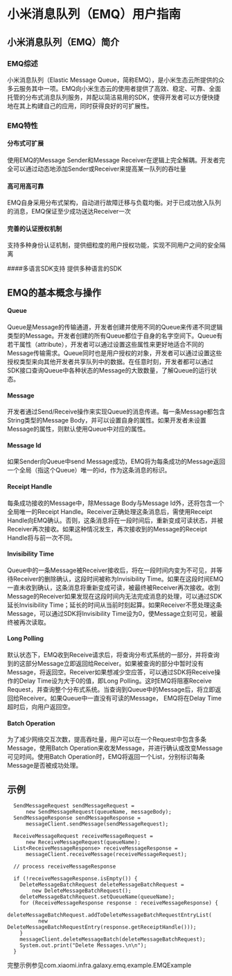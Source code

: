 # 小米消息队列（EMQ）用户指南

## 小米消息队列（EMQ）简介

### EMQ综述

小米消息队列（Elastic Message Queue，简称EMQ），是小米生态云所提供的众多云服务其中一项。EMQ向小米生态云的使用者提供了高效、稳定、可靠、全面托管的分布式消息队列服务，并配以简洁易用的SDK，使得开发者可以方便快捷地在其上构建自己的应用，同时获得良好的可扩展性。

### EMQ特性

#### 分布式可扩展
使用EMQ的Message Sender和Message Receiver在逻辑上完全解耦。开发者完全可以通过动态地添加Sender或Receiver来提高某一队列的吞吐量

#### 高可用高可靠
EMQ自身采用分布式架构，自动进行故障迁移与负载均衡。对于已成功放入队列的消息，EMQ保证至少成功送达Receiver一次

#### 完善的认证授权机制
支持多种身份认证机制，提供细粒度的用户授权功能，实现不同用户之间的安全隔离

####多语言SDK支持
提供多种语言的SDK

## EMQ的基本概念与操作

#### Queue
Queue是Message的传输通道，开发者创建并使用不同的Queue来传递不同逻辑类型的Message。开发者创建的所有Queue都位于自身的名字空间下。Queue有若干属性（attribute），开发者可以通过设置这些属性来更好地适合不同的Message传输需求。Queue同时也是用户授权的对象，开发者可以通过设置这些授权类型来向其他开发者共享队列中的数据。在任意时刻，开发者都可以通过SDK接口查询Queue中各种状态的Message的大致数量，了解Queue的运行状态。

#### Message
开发者通过Send/Receive操作来实现Queue的消息传递。每一条Message都包含String类型的Message Body，并可以设置自身的属性。如果开发者未设置Message的属性，则默认使用Queue中对应的属性。

#### Message Id
如果Sender向Queue中send Message成功，EMQ将为每条成功的Message返回一个全局（指这个Queue）唯一的id，作为这条消息的标识。

#### Receipt Handle
每条成功接收的Message中，除Message Body与Message Id外，还将包含一个全局唯一的Receipt Handle。Receiver正确处理这条消息后，需使用Receipt Handle向EMQ确认。否则，这条消息将在一段时间后，重新变成可读状态，并被Receiver再次接收。如果这种情况发生，再次接收到的Message的Receipt Handle将与前一次不同。

#### Invisibility Time
Queue中的一条Message被Receiver接收后，将在一段时间内变为不可见，并等待Receiver的删除确认，这段时间被称为Invisibility Time。如果在这段时间EMQ一直未收到确认，这条消息将重新变成可读，被最终被Receiver再次接收。收到Message的Receiver如果发现在这段时间内无法完成消息的处理，可以通过SDK延长Invisibility Time；延长的时间从当前时刻起算。如果Receiver不愿处理这条Message，可以通过SDK将Invisibility Time设为0，使Message立刻可见，被最终被再次读取。

#### Long Polling
默认状态下，EMQ收到Receive请求后，将查询分布式系统的一部分，并将查询到的这部分Message立即返回给Receiver。如果被查询的部分中暂时没有Message，将返回空。Receiver如果想减少空应答，可以通过SDK将Receive操作的Delay Time设为大于0的值，即Long Polling。这时EMQ将阻塞Receive Request，并查询整个分布式系统。当查询到Queue中的Message后，将立即返回给Receiver。如果Queue中一直没有可读的Message， EMQ将在Delay Time超时后，向用户返回空。

#### Batch Operation
为了减少网络交互次数，提高吞吐量，用户可以在一个Request中包含多条Message，使用Batch Operation来收发Message，并进行确认或改变Message可见时间。使用Batch Operation时，EMQ将返回一个List，分别标识每条Message是否被成功处理。

## 示例

      SendMessageRequest sendMessageRequest =
          new SendMessageRequest(queueName, messageBody);
      SendMessageResponse sendMessageResponse =
          messageClient.sendMessage(sendMessageRequest);

      ReceiveMessageRequest receiveMessageRequest =
          new ReceiveMessageRequest(queueName);
      List<ReceiveMessageResponse> receiveMessageResponse =
          messageClient.receiveMessage(receiveMessageRequest);

      // process receiveMessageResponse

      if (!receiveMessageResponse.isEmpty()) {
        DeleteMessageBatchRequest deleteMessageBatchRequest =
            new DeleteMessageBatchRequest();
        deleteMessageBatchRequest.setQueueName(queueName);
        for (ReceiveMessageResponse response : receiveMessageResponse) {
          deleteMessageBatchRequest.addToDeleteMessageBatchRequestEntryList(
              new DeleteMessageBatchRequestEntry(response.getReceiptHandle()));
        }
        messageClient.deleteMessageBatch(deleteMessageBatchRequest);
        System.out.print("Delete Messages.\n\n");
      }

完整示例参见com.xiaomi.infra.galaxy.emq.example.EMQExample
